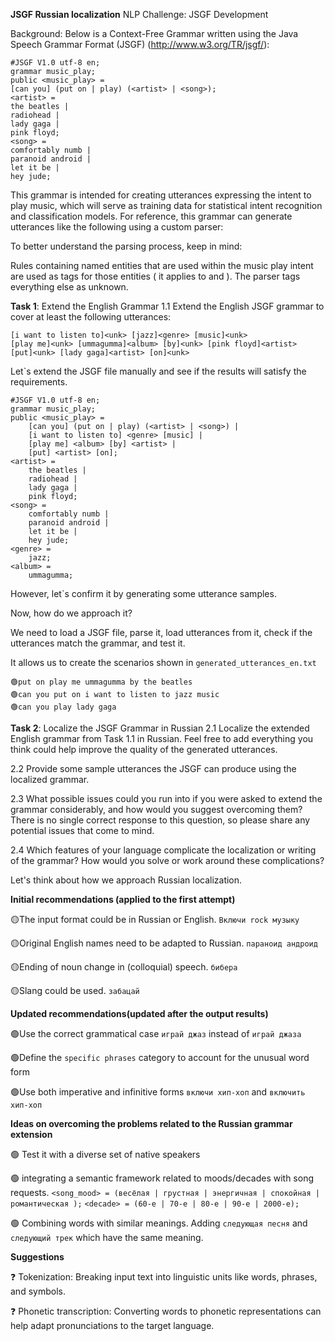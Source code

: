 **JSGF Russian localization**
NLP Challenge: JSGF Development

Background:
Below is a Context-Free Grammar written using the Java Speech Grammar Format (JSGF) (http://www.w3.org/TR/jsgf/):
~~~
#JSGF V1.0 utf-8 en;
grammar music_play;
public <music_play> =
[can you] (put on | play) (<artist> | <song>);
<artist> =
the beatles |
radiohead |
lady gaga |
pink floyd;
<song> =
comfortably numb |
paranoid android |
let it be |
hey jude;
~~~

This grammar is intended for creating utterances expressing the intent to play music, which will serve as training data for statistical intent recognition and classification models. For reference, this grammar can generate utterances like the following using a custom parser:

To better understand the parsing process, keep in mind:

Rules containing named entities that are used within the music play intent are used as tags for those entities ( it applies to <artist> and <song>).
The parser tags everything else as unknown.

**Task 1**: Extend the English Grammar
1.1 Extend the English JSGF grammar to cover at least the following utterances:
~~~
[i want to listen to]<unk> [jazz]<genre> [music]<unk>
[play me]<unk> [ummagumma]<album> [by]<unk> [pink floyd]<artist>
[put]<unk> [lady gaga]<artist> [on]<unk>
~~~
Let`s extend the JSGF file manually and see if the results will satisfy the requirements.
~~~
#JSGF V1.0 utf-8 en;
grammar music_play;
public <music_play> =
    [can you] (put on | play) (<artist> | <song>) |
    [i want to listen to] <genre> [music] |
    [play me] <album> [by] <artist> |
    [put] <artist> [on];
<artist> =
    the beatles |
    radiohead |
    lady gaga |
    pink floyd;
<song> =
    comfortably numb |
    paranoid android |
    let it be |
    hey jude;
<genre> =
    jazz;
<album> =
    ummagumma;
~~~

However, let`s confirm it by generating some utterance samples.

Now, how do we approach it?

We need to load a JSGF file, parse it, load utterances from it, check if the utterances match the grammar, and test it.

It allows us to create the scenarios  shown in `generated_utterances_en.txt` 

~~~
🟢put on play me ummagumma by the beatles
🟢can you put on i want to listen to jazz music
🟢can you play lady gaga
~~~

**Task 2**: Localize the JSGF Grammar in Russian
2.1 Localize the extended English grammar from Task 1.1 in Russian. Feel free to add everything you think could help improve the quality of the generated utterances.

2.2 Provide some sample utterances the JSGF can produce using the localized grammar.

2.3 What possible issues could you run into if you were asked to extend the grammar considerably, and how would you suggest overcoming them? There is no single correct response to this question, so please share any potential issues that come to mind.

2.4 Which features of your language complicate the localization or writing of the grammar? How would you solve or work around these complications?

 Let's think about how we approach Russian localization.
    
**Initial recommendations (applied to the first attempt)**  

🟡The input format could be in Russian or English. `Включи rock музыку`

🟡Original English names need to be adapted to Russian. `параноид андроид`

🟡Ending of noun change in (colloquial) speech.  `бибера`

🟡Slang could be used. `забацай`

**Updated recommendations(updated after the output results)**

🟢Use the correct grammatical case  `играй джаз` instead of  `играй джаза`

🟢Define the `specific phrases` category to account for the unusual word form 

🟢Use both imperative and infinitive forms `включи хип-хоп` and `включить хип-хоп`

**Ideas on overcoming the problems related to the Russian grammar extension**

🟢 Test it with a diverse set of native speakers

🟢 integrating a semantic framework related to moods/decades with song requests.
 `<song_mood> = (весёлая | грустная | энергичная | спокойная | романтическая );`
 `<decade> = (60-е | 70-е | 80-е | 90-е | 2000-е);`

🟢  Combining words with similar meanings.
     Adding `следующая песня` and `следующий трек` which have the same meaning.

**Suggestions**

❓ Tokenization: Breaking input text into linguistic units like words, phrases, and symbols.
   
❓ Phonetic transcription: Converting words to phonetic representations can help adapt pronunciations to the target language.

 
 

   

